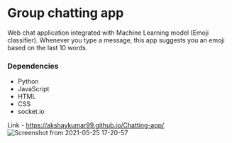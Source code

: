 # Group chatting app
Web chat application integrated with Machine Learning model (Emoji classifier). Whenever you type a message, this app suggests you an emoji based on the last 10 words.

### Dependencies
* Python
* JavaScript
* HTML
* CSS
* socket.io

Link - https://akshaykumar99.github.io/Chatting-app/
![Screenshot from 2021-05-25 17-20-57](https://user-images.githubusercontent.com/47502445/119493612-00b01200-bd7e-11eb-9b1a-5743101d710f.png)



